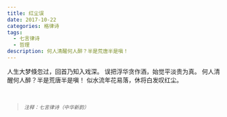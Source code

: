 ```yaml
---
title: 红尘误
date: 2017-10-22
categories: 格律诗
tags:
  - 七言律诗
  - 哲理
description: 何人清醒何人醉？半是荒唐半是嗔！
---
```


人生大梦倏忽过，回首乃知入戏深。
误把浮华贪作酒，始觉平淡贵为真。
何人清醒何人醉？半是荒唐半是嗔！
似水流年花易落，休将白发叹红尘。

<br/>
<blockquote>
<p><small><i>注释：七言律诗（中华新韵）</i></small></p>
</blockquote>